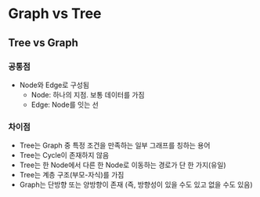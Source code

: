 # Graph vs Tree

## Tree vs Graph

### 공통점

- Node와 Edge로 구성됨
    - Node: 하나의 지점. 보통 데이터를 가짐
    - Edge: Node를 잇는 선

### 차이점

- Tree는 Graph 중 특정 조건을 만족하는 일부 그래프를 칭하는 용어
- Tree는 Cycle이 존재하지 않음
- Tree는 한 Node에서 다른 한 Node로 이동하는 경로가 단 한 가지(유일)
- Tree는 계층 구조(부모-자식)를 가짐
- Graph는 단방향 또는 양방향이 존재 (즉, 방향성이 있을 수도 있고 없을 수도 있음)